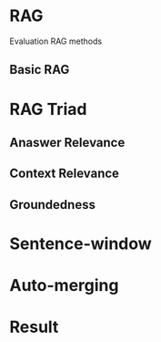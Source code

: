 # RAG
Evaluation RAG methods
## Basic RAG

# RAG Triad
## Anaswer Relevance
## Context Relevance
## Groundedness

# Sentence-window

# Auto-merging

# Result

